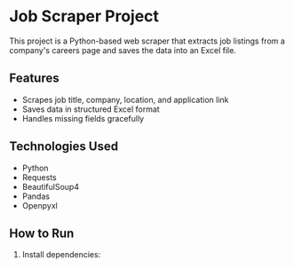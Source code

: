 # Job Scraper Project

This project is a Python-based web scraper that extracts job listings from a company's careers page and saves the data into an Excel file.

## Features
- Scrapes job title, company, location, and application link
- Saves data in structured Excel format
- Handles missing fields gracefully

## Technologies Used
- Python
- Requests
- BeautifulSoup4
- Pandas
- Openpyxl

## How to Run
1. Install dependencies:
